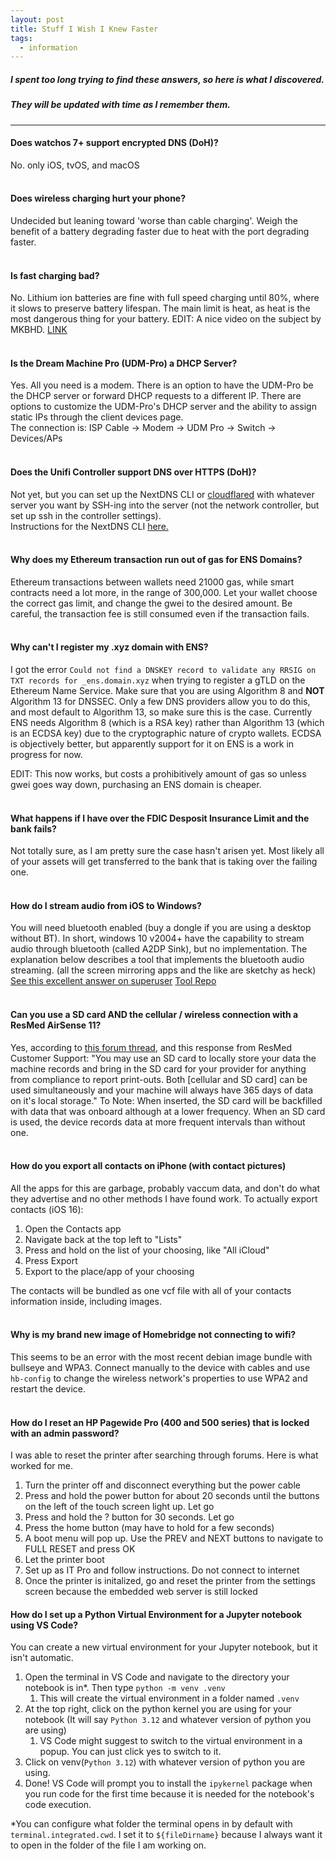 ```yaml
---
layout: post
title: Stuff I Wish I Knew Faster
tags:
  - information
---
```


##### I spent too long trying to find these answers, so here is what I discovered.
##### They will be updated with time as I remember them.
---

  
#### Does watchos 7+ support encrypted DNS (DoH)?
No. only iOS, tvOS, and macOS
<br/><br/>

####  Does wireless charging hurt your phone?
Undecided but leaning toward 'worse than cable charging'. Weigh the benefit of a battery degrading faster due to heat with the port degrading faster. 
<br/><br/>

#### Is fast charging bad?
 No. Lithium ion batteries are fine with full speed charging until 80%, where it slows to preserve battery lifespan. The main limit is heat, as heat is the most dangerous thing for your battery. EDIT: A nice video on the subject by MKBHD. [LINK](https://www.youtube.com/watch?v=UpqaQR4ikig)
<br/><br/>

#### Is the Dream Machine Pro (UDM-Pro) a DHCP Server?
Yes. All you need is a modem. There is an option to have the UDM-Pro be the DHCP server or forward DHCP requests to a different IP. There are options to customize the UDM-Pro's DHCP server and the ability to assign static IPs through the client devices page.  
The connection is: ISP Cable -> Modem -> UDM Pro -> Switch -> Devices/APs
<br/><br/>

#### Does the Unifi Controller support DNS over HTTPS (DoH)?
Not yet, but you can set up the NextDNS CLI or [cloudflared](https://developers.cloudflare.com/1.1.1.1/dns-over-https/cloudflared-proxy/) with whatever server you want by SSH-ing into the server (not the network controller, but set up ssh in the controller settings).  
Instructions for the NextDNS CLI [here.](https://github.com/nextdns/nextdns/wiki/UnifiOS)
<br/><br/>

#### Why does my Ethereum transaction run out of gas for ENS Domains?
Ethereum transactions between wallets need 21000 gas, while smart contracts need a lot more, in the range of 300,000. Let your wallet choose the correct gas limit, and change the gwei to the desired amount.
Be careful, the transaction fee is still consumed even if the transaction fails.
<br/><br/>

#### Why can't I register my .xyz domain with ENS?
I got the error `Could not find a DNSKEY record to validate any RRSIG on TXT records for _ens.domain.xyz` when trying to register a gTLD on the Ethereum Name Service. Make sure that you are using Algorithm 8 and **NOT** Algorithm 13 for DNSSEC. Only a few DNS providers allow you to do this, and most default to Algorithm 13, so make sure this is the case. 
Currently ENS needs Algorithm 8 (which is a RSA key) rather than Algorithm 13 (which is an ECDSA key) due to the cryptographic nature of crypto wallets. 
ECDSA is objectively better, but apparently support for it on ENS is a work in progress for now.

EDIT: This now works, but costs a prohibitively amount of gas so unless gwei goes way down, purchasing an ENS domain is cheaper.
<br/><br/>

#### What happens if I have over the FDIC Desposit Insurance Limit and the bank fails?
Not totally sure, as I am pretty sure the case hasn't arisen yet. Most likely all of your assets will get transferred to the bank that is taking over the failing one.
<br/><br/>

#### How do I stream audio from iOS to Windows?
You will need bluetooth enabled (buy a dongle if you are using a desktop without BT). In short, windows 10 v2004+ have the capability to stream audio through bluetooth (called A2DP Sink), but no implementation. The explanation below describes a tool that implements the bluetooth audio streaming. (all the screen mirroring apps and the like are sketchy as heck)
[See this excellent answer on superuser](https://superuser.com/questions/1199132/is-there-any-way-to-make-windows-10-act-as-a-a2dp-sink)
[Tool Repo](https://github.com/ysc3839/AudioPlaybackConnector)
<br/><br/>

#### Can you use a SD card AND the cellular / wireless connection with a ResMed AirSense 11?
Yes, according to [this forum thread](http://www.apneaboard.com/forums/Thread-ResMed-Airsense11-software), and this response from ResMed Customer Support:
"You may use an SD card to locally store your data the machine records and bring in the SD card for your provider for anything from compliance to report print-outs. Both [cellular and SD card] can be used simultaneously and your machine will always have 365 days of data on it's local storage."
To Note: When inserted, the SD card will be backfilled with data that was onboard although at a lower frequency. When an SD card is used, the device records data at more frequent intervals than without one.
<br/><br/>

#### How do you export all contacts on iPhone (with contact pictures)
All the apps for this are garbage, probably vaccum data, and don't do what they advertise and no other methods I have found work. To actually export contacts (iOS 16):
1. Open the Contacts app
2. Navigate back at the top left to "Lists"
3. Press and hold on the list of your choosing, like "All iCloud"
4. Press Export
5. Export to the place/app of your choosing

The contacts will be bundled as one vcf file with all of your contacts information inside, including images.
<br/><br/>

#### Why is my brand new image of Homebridge not connecting to wifi?
This seems to be an error with the most recent debian image bundle with bullseye and WPA3. Connect manually to the device with cables and use `hb-config` to change the wireless network's properties to use WPA2 and restart the device.
<br/><br/>


#### How do I reset an HP Pagewide Pro (400 and 500 series) that is locked with an admin password?
I was able to reset the printer after searching through forums. Here is what worked for me.
1. Turn the printer off and disconnect everything but the power cable
2. Press and hold the power button for about 20 seconds until the buttons on the left of the touch screen light up. Let go
3. Press and hold the ? button for 30 seconds. Let go
4. Press the home button (may have to hold for a few seconds)
5. A boot menu will pop up. Use the PREV and NEXT buttons to navigate to FULL RESET and press OK
6. Let the printer boot
7. Set up as IT Pro and follow instructions. Do not connect to internet
8. Once the printer is initalized, go and reset the printer from the settings screen because the embedded web server is still locked

#### How do I set up a Python Virtual Environment for a Jupyter notebook using VS Code?
You can create a new virtual environment for your Jupyter notebook, but it isn't automatic. 
1. Open the terminal in VS Code and navigate to the directory your notebook is in*. Then type `python -m venv .venv` 
	1. This will create the virtual environment in a folder named `.venv`
2. At the top right, click on the python kernel you are using for your notebook (It will say `Python 3.12` and whatever version of python you are using)
	1. VS Code might suggest to switch to the virtual environment in a popup. You can just click yes to switch to it.
3. Click on venv(`Python 3.12`) with whatever version of python you are using.
4. Done! VS Code will prompt you to install the `ipykernel` package when you run code for the first time because it is needed for the notebook's code execution.

\*You can configure what folder the terminal opens in by default with `terminal.integrated.cwd`. I set it to `${fileDirname}` because I always want it to open in the folder of the file I am working on.